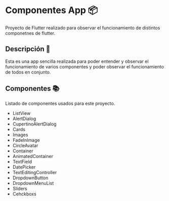 # Componentes App 📦
Proyecto de Flutter realizado para observar el funcionamiento de distintos componetnes de flutter.

## Descripción 📮
Esta es una app sencilla realizada para poder entender y observar el funcionamiento de varios componentes y poder observar el funcionamiento de todos en conjunto.

## Componentes 📚
Listado de componentes usados para este proyecto.
- ListView
- AlertDialog
- CupertinoAlertDialog
- Cards
- Images
- FadeInImage
- CircleAvatar
- Container
- AnimatedContainer
- TextField
- DatePicker
- TextEditingController
- DropdownButton
- DropdownMenuList
- Sliders
- Cehckboxs